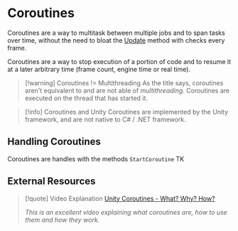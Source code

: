 # Coroutines

Coroutines are a way to multitask between multiple jobs and to span tasks over time, without the need to bloat the [Update](?TK) method with checks every frame.

 Coroutines are a way to stop execution of a portion of code and to resume it at a later arbitrary time (frame count, engine time or real time).

> [!warning] Coroutines != Multithreading
> As the title says, coroutines aren't equivalent to and are not able of *multithreading*. Coroutines are executed on the thread that has started it.

> [!info] Coroutines and Unity
> Coroutines are implemented by the Unity framework, and are not native to C# / .NET framework.

## Handling Coroutines

Coroutines are handles with the methods `StartCoroutine` TK

## External Resources

> [!quote] Video Explanation
> [Unity Coroutines - What? Why? How?](https://www.youtube.com/watch?v=t4m8pmahbzY)
> 
> *This is an excellent video explaining what coroutines are, how to use them and how they work.*

